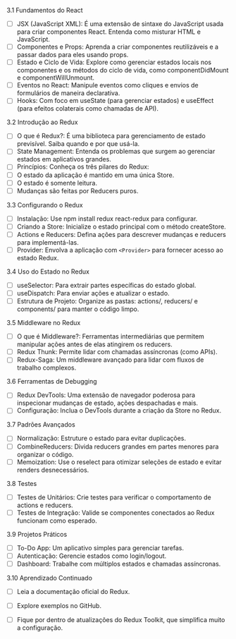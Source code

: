 


3.1 Fundamentos do React
- [ ] JSX (JavaScript XML): É uma extensão de sintaxe do JavaScript usada para criar componentes React. Entenda como misturar HTML e JavaScript.
- [ ] Componentes e Props: Aprenda a criar componentes reutilizáveis e a passar dados para eles usando props.
- [ ] Estado e Ciclo de Vida: Explore como gerenciar estados locais nos componentes e os métodos do ciclo de vida, como componentDidMount e componentWillUnmount.
- [ ] Eventos no React: Manipule eventos como cliques e envios de formulários de maneira declarativa.
- [ ] Hooks: Com foco em useState (para gerenciar estados) e useEffect (para efeitos colaterais como chamadas de API).

3.2 Introdução ao Redux
- [ ] O que é Redux?: É uma biblioteca para gerenciamento de estado previsível. Saiba quando e por que usá-la.
- [ ] State Management: Entenda os problemas que surgem ao gerenciar estados em aplicativos grandes.
- [ ] Princípios: Conheça os três pilares do Redux:
- [ ] O estado da aplicação é mantido em uma única Store.
- [ ] O estado é somente leitura.
- [ ] Mudanças são feitas por Reducers puros.

3.3 Configurando o Redux
- [ ] Instalação: Use npm install redux react-redux para configurar.
- [ ] Criando a Store: Inicialize o estado principal com o método createStore.
- [ ] Actions e Reducers: Defina ações para descrever mudanças e reducers para implementá-las.
- [ ] Provider: Envolva a aplicação com `<Provider>` para fornecer acesso ao estado Redux.

3.4 Uso do Estado no Redux
- [ ] useSelector: Para extrair partes específicas do estado global.
- [ ] useDispatch: Para enviar ações e atualizar o estado.
- [ ] Estrutura de Projeto: Organize as pastas: actions/, reducers/ e components/ para manter o código limpo.

3.5 Middleware no Redux
- [ ] O que é Middleware?: Ferramentas intermediárias que permitem manipular ações antes de elas atingirem os reducers.
- [ ] Redux Thunk: Permite lidar com chamadas assíncronas (como APIs).
- [ ] Redux-Saga: Um middleware avançado para lidar com fluxos de trabalho complexos.

3.6 Ferramentas de Debugging
- [ ] Redux DevTools: Uma extensão de navegador poderosa para inspecionar mudanças de estado, ações despachadas e mais.
- [ ] Configuração: Inclua o DevTools durante a criação da Store no Redux.

3.7 Padrões Avançados
- [ ] Normalização: Estruture o estado para evitar duplicações.
- [ ] CombineReducers: Divida reducers grandes em partes menores para organizar o código.
- [ ] Memoization: Use o reselect para otimizar seleções de estado e evitar renders desnecessários.

3.8 Testes
- [ ] Testes de Unitários: Crie testes para verificar o comportamento de actions e reducers.
- [ ] Testes de Integração: Valide se componentes conectados ao Redux funcionam como esperado.

3.9 Projetos Práticos
- [ ] To-Do App: Um aplicativo simples para gerenciar tarefas.
- [ ] Autenticação: Gerencie estados como login/logout.
- [ ] Dashboard: Trabalhe com múltiplos estados e chamadas assíncronas.

3.10 Aprendizado Continuado
- [ ] Leia a documentação oficial do Redux.
- [ ] Explore exemplos no GitHub.
- [ ] Fique por dentro de atualizações do Redux Toolkit, que simplifica muito a configuração.





